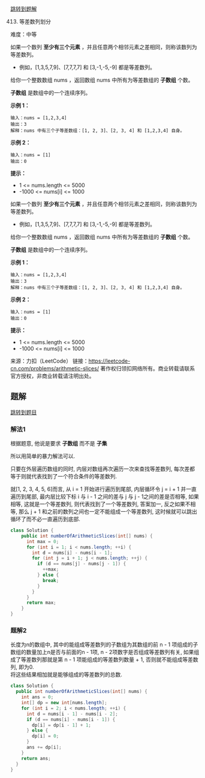 [跳转到题解](#题解)

413. 等差数列划分

难度：中等

如果一个数列 **至少有三个元素** ，并且任意两个相邻元素之差相同，则称该数列为等差数列。

- 例如，[1,3,5,7,9]、[7,7,7,7] 和 [3,-1,-5,-9] 都是等差数列。


给你一个整数数组 nums ，返回数组 nums 中所有为等差数组的 **子数组** 个数。

**子数组** 是数组中的一个连续序列。



**示例 1：**

```
输入：nums = [1,2,3,4]
输出：3
解释：nums 中有三个子等差数组：[1, 2, 3]、[2, 3, 4] 和 [1,2,3,4] 自身。

```


**示例 2：**

```
输入：nums = [1]
输出：0

```




**提示：**

- 1 <= nums.length <= 5000
- -1000 <= nums[i] <= 1000


如果一个数列 **至少有三个元素** ，并且任意两个相邻元素之差相同，则称该数列为等差数列。

- 例如，[1,3,5,7,9]、[7,7,7,7] 和 [3,-1,-5,-9] 都是等差数列。


给你一个整数数组 nums ，返回数组 nums 中所有为等差数组的 **子数组** 个数。

**子数组** 是数组中的一个连续序列。



**示例 1：**

```
输入：nums = [1,2,3,4]
输出：3
解释：nums 中有三个子等差数组：[1, 2, 3]、[2, 3, 4] 和 [1,2,3,4] 自身。

```


**示例 2：**

```
输入：nums = [1]
输出：0

```




**提示：**

- 1 <= nums.length <= 5000
- -1000 <= nums[i] <= 1000


来源：力扣（LeetCode）
链接：https://leetcode-cn.com/problems/arithmetic-slices/
著作权归领扣网络所有。商业转载请联系官方授权，非商业转载请注明出处。

## 题解

[跳转到题目](#main)

### 解法1

根据题意, 他说是要求 **子数组** 而不是 **子集**

所以用简单的暴力解法可以.

只要在外层遍历数组的同时, 内层对数组再次遍历一次来查找等差数列, 每次差都等于则就代表找到了一个符合条件的等差数列.

就[1, 2, 3, 4, 5, 6]而言, 从 i = 1 开始进行遍历到尾部, 内层循环令 j = i + 1 并一直遍历到尾部, 最内层比较下标 i 与 i - 1 之间的差与 j 与 j - 1之间的差是否相等, 如果相等, 这就是一个等差数列, 则代表找到了一个等差数列, 答案加一, 反之如果不相等, 那么 j + 1 和之前的数列之间也一定不能组成一个等差数列, 这时候就可以跳出循环了而不必一直遍历到底部.

```java
class Solution {
    public int numberOfArithmeticSlices(int[] nums) {
      int max = 0;
      for (int i = 1; i < nums.length; ++i) {
        int d = nums[i] - nums[i - 1];
        for (int j = i + 1; j < nums.length; ++j) {
          if (d == nums[j] - nums[j - 1]) {
            ++max;
          } else {
            break;
          }
        }
      }
      return max;
    }
}
```

### 题解2

长度为n的数组中, 其中的能组成等差数列的子数组为其数组的前 n - 1 项组成的子数组的数量加上n是否与前面的n - 1项, n - 2项数字是否组成等差数列有关, 如果组成了等差数列那就是第 n - 1 项能组成的等差数列数量 + 1, 否则就不能组成等差数列, 即为0.  
将这些结果相加就是能够组成的等差数列的总数.

```java
class Solution {
  public int numberOfArithmeticSlices(int[] nums) {
    int ans = 0;
    int[] dp = new int[nums.length];
    for (int i = 2; i < nums.length; ++i) {
      int d = nums[i - 1] - nums[i - 2];
      if (d == nums[i] - nums[i - 1]) {
        dp[i] = dp[i - 1] + 1;
      } else {
        dp[i] = 0;
      }
      ans += dp[i];
    }
    return ans;
  }
}
```
